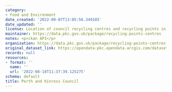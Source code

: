 ```yaml
---
category:
- Food and Environment
date_created: '2022-09-07T13:05:56.349185'
date_updated: ''
license: Location of council recycling centres and recycling points in Perth and Kinross.
maintainer: https://data.pkc.gov.uk/package/recycling-points-centres
notes: <p>ckan API</p>
organization: https://data.pkc.gov.uk/package/recycling-points-centres
original_dataset_link: https://opendata-pkc.opendata.arcgis.com/datasets/cd4c75c8e3da4108b55c6f64310cd4fd_0.zip?outSR=%7B%22latestWkid%22%3A27700%2C%22wkid%22%3A27700%7D
records: null
resources:
- format: ''
  name: ''
  url: '2022-08-18T11:37:39.125275'
schema: default
title: Perth and Kinross Council
---
```

